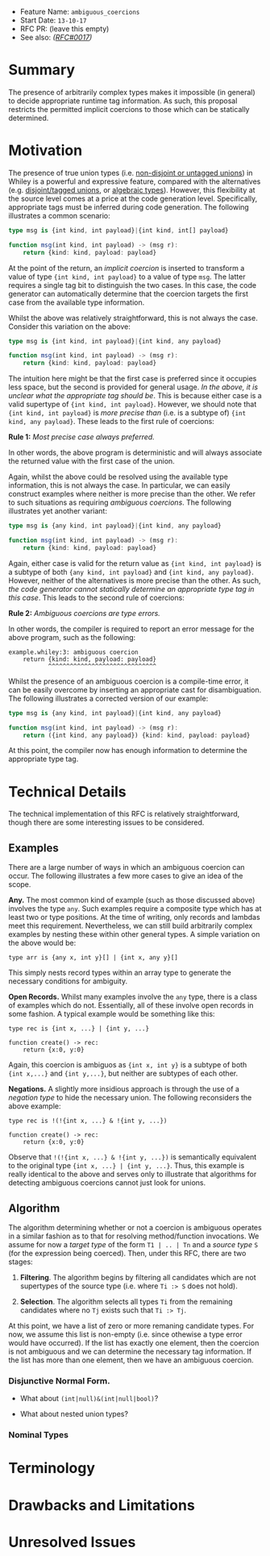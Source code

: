 - Feature Name: `ambiguous_coercions`
- Start Date: `13-10-17`
- RFC PR: (leave this empty)
- See also: _([RFC#0017](https://github.com/Whiley/RFCs/blob/master/text/0017-runtime-type-information.md))_

# Summary

The presence of arbitrarily complex types makes it impossible (in
general) to decide appropriate runtime tag information.  As such, this
proposal restricts the permitted implicit coercions to those which can
be statically determined.

# Motivation

The presence of true union types (i.e. [non-disjoint or untagged
unions](https://en.wikipedia.org/wiki/Union_type#Untagged_unions)) in
Whiley is a powerful and expressive feature, compared with the
alternatives (e.g. [disjoint/tagged
unions](https://en.wikipedia.org/wiki/Tagged_union), or [algebraic
types](https://en.wikipedia.org/wiki/Algebraic_data_type)).  However,
this flexibility at the source level comes at a price at the code
generation level.  Specifically, appropriate tags must be inferred
during code generation.  The following illustrates a common scenario:

```TypeScript
type msg is {int kind, int payload}|{int kind, int[] payload}

function msg(int kind, int payload) -> (msg r):
	return {kind: kind, payload: payload}
```

At the point of the return, an _implicit coercion_ is inserted to
transform a value of type `{int kind, int payload}` to a value of type
`msg`.  The latter requires a single tag bit to distinguish the two
cases.  In this case, the code generator can automatically determine
that the coercion targets the first case from the available type
information.

Whilst the above was relatively straightforward, this is not always
the case.  Consider this variation on the above:

```TypeScript
type msg is {int kind, int payload}|{int kind, any payload}

function msg(int kind, int payload) -> (msg r):
	return {kind: kind, payload: payload}
```

The intuition here might be that the first case is preferred since it
occupies less space, but the second is provided for general usage.
_In the above, it is unclear what the appropriate tag should be_.
This is because either case is a valid supertype of `{int kind, int
payload}`.  However, we should note that `{int kind, int payload}` is
_more precise than_ (i.e. is a subtype of) `{int kind, any payload}`.
These leads to the first rule of coercions:

**Rule 1:** _Most precise case always preferred._

In other words, the above program is deterministic and will always
associate the returned value with the first case of the union.

Again, whilst the above could be resolved using the available type
information, this is not always the case.  In particular, we can
easily construct examples where neither is more precise than the
other.  We refer to such situations as requiring _ambiguous
coercions_.  The following illustrates yet another variant:

```TypeScript
type msg is {any kind, int payload}|{int kind, any payload}

function msg(int kind, int payload) -> (msg r):
	return {kind: kind, payload: payload}
```

Again, either case is valid for the return value as `{int kind, int
payload}` is a subtype of both `{any kind, int payload}` and `{int
kind, any payload}`.  However, neither of the alternatives is more
precise than the other.  As such, _the code generator cannot
statically determine an appropriate type tag in this case_.  This
leads to the second rule of coercions:

**Rule 2:** _Ambiguous coercions are type errors._

In other words, the compiler is required to report an error message
for the above program, such as the following:

```
example.whiley:3: ambiguous coercion
    return {kind: kind, payload: payload}
           ^^^^^^^^^^^^^^^^^^^^^^^^^^^^^^
```

Whilst the presence of an ambiguous coercion is a compile-time error,
it can be easily overcome by inserting an appropriate cast for
disambiguation.  The following illustrates a corrected version of our
example:

```TypeScript
type msg is {any kind, int payload}|{int kind, any payload}

function msg(int kind, int payload) -> (msg r):
	return ({int kind, any payload}) {kind: kind, payload: payload}
```

At this point, the compiler now has enough information to determine
the appropriate type tag.

# Technical Details

The technical implementation of this RFC is relatively
straightforward, though there are some interesting issues to be
considered.

## Examples

There are a large number of ways in which an ambiguous coercion can
occur.  The following illustrates a few more cases to give an idea of
the scope.


**Any.** The most common kind of example (such as those discussed
  above) involves the type `any`.  Such examples require a composite
  type which has at least two or type positions.  At the time of
  writing, only records and lambdas meet this requirement.
  Nevertheless, we can still build arbitrarily complex examples by
  nesting these within other general types.  A simple variation on the
  above would be:

```
type arr is {any x, int y}[] | {int x, any y}[]

```

This simply nests record types within an array type to generate the
necessary conditions for ambiguity.

**Open Records.**  Whilst many examples involve the `any` type, there
  is a class of examples which do not.  Essentially, all of these
  involve open records in some fashion.  A typical example would be
  something like this:

```
type rec is {int x, ...} | {int y, ...}

function create() -> rec:
	return {x:0, y:0}
```

Again, this coercion is ambiguos as `{int x, int y}` is a subtype of
both `{int x,...}` and `{int y,...}`, but neither are subtypes of each
other.

**Negations.** A slightly more insidious approach is through the use
  of a _negation type_ to hide the necessary union.  The following
  reconsiders the above example:

```
type rec is !(!{int x, ...} & !{int y, ...})

function create() -> rec:
	return {x:0, y:0}
```

Observe that `!(!{int x, ...} & !{int y, ...})` is semantically
equivalent to the original type `{int x, ...} | {int y, ...}`.  Thus,
this example is really identical to the above and serves only to
illustrate that algorithms for detecting ambiguous coercions cannot
just look for unions.

## Algorithm

The algorithm determining whether or not a coercion is ambiguous
operates in a similar fashion as to that for resolving method/function
invocations.  We assume for now a _target type_ of the form `T1 | .. |
Tn` and a _source type_ `S` (for the expression being coerced).  Then,
under this RFC, there are two stages:

1. **Filtering**. The algorithm begins by filtering all candidates
which are not supertypes of the source type (i.e. where `Ti :> S` does
not hold).

2. **Selection**.  The algorithm selects all types `Ti` from the
remaining candidates where no `Tj` exists such that `Ti :> Tj`.

At this point, we have a list of zero or more remaning candidate
types.  For now, we assume this list is non-empty (i.e. since othewise
a type error would have occurred).  If the list has exactly one
element, then the coercion is not ambiguous and we can determine the
necessary tag information.  If the list has more than one element,
then we have an ambiguous coercion.

### Disjunctive Normal Form.

* What about `(int|null)&(int|null|bool)`?

* What about nested union types?

### Nominal Types




# Terminology


# Drawbacks and Limitations


# Unresolved Issues

